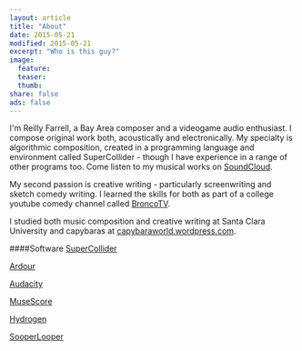 ```yaml
---
layout: article
title: "About"
date: 2015-05-21
modified: 2015-05-21
excerpt: "Who is this guy?"
image:
  feature: 
  teaser: 
  thumb:
share: false
ads: false
---
```


I'm Reilly Farrell, a Bay Area composer and a videogame audio enthusiast.  I compose original work both, acoustically and electronically.  My specialty is algorithmic composition, created in a programming language and environment called SuperCollider - though I have experience in a range of other programs too.  Come listen to my musical works on [SoundCloud](https://soundcloud.com/capybarrage-reilly).

My second passion is creative writing - particularly screenwriting and sketch comedy writing.  I learned the skills for both as part of a college youtube comedy channel called [BroncoTV](https://www.youtube.com/user/broncotv/featured).

I studied both music composition and creative writing at Santa Clara University and capybaras at [capybaraworld.wordpress.com](https://capybaraworld.wordpress.com/about/).  

####Software
[SuperCollider](http://supercollider.github.io)

[Ardour](http://ardour.org)

[Audacity](http://web.audacityteam.org/about/)

[MuseScore](https://musescore.org)

[Hydrogen](http://www.hydrogen-music.org/hcms/)

[SooperLooper](http://essej.net/sooperlooper/)
